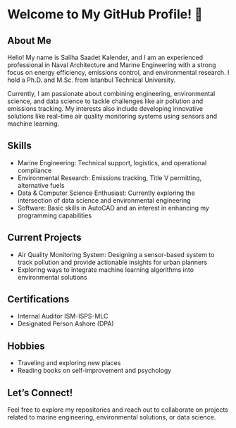 # Welcome to My GitHub Profile! 👋  

## About Me

Hello! My name is Saliha Saadet Kalender, and I am an experienced professional in Naval Architecture and Marine Engineering with a strong focus on energy efficiency, emissions control, and environmental research. I hold a Ph.D. and M.Sc. from Istanbul Technical University.

Currently, I am passionate about combining engineering, environmental science, and data science to tackle challenges like air pollution and emissions tracking. My interests also include developing innovative solutions like real-time air quality monitoring systems using sensors and machine learning.

## Skills

- Marine Engineering: Technical support, logistics, and operational compliance  
- Environmental Research: Emissions tracking, Title V permitting, alternative fuels  
- Data & Computer Science Enthusiast: Currently exploring the intersection of data science and environmental engineering  
- Software: Basic skills in AutoCAD and an interest in enhancing my programming capabilities  

## Current Projects  
- Air Quality Monitoring System: Designing a sensor-based system to track pollution and provide actionable insights for urban planners  
- Exploring ways to integrate machine learning algorithms into environmental solutions  

## Certifications  
- Internal Auditor ISM-ISPS-MLC  
- Designated Person Ashore (DPA)  

## Hobbies

- Traveling and exploring new places
- Reading books on self-improvement and psychology  
<!-- I want to keep the punctuation-->
## Let’s Connect!

Feel free to explore my repositories and reach out to collaborate on projects related to marine engineering, environmental solutions, or data science.
